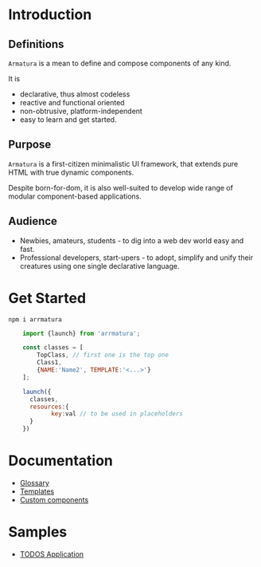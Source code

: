 # Introduction

## Definitions	

`Armatura` is a mean to define and compose components of any kind.

It is   
 - declarative, thus almost codeless
 - reactive and functional oriented
 - non-obtrusive, platform-independent
 - easy to learn and get started. 

 ## Purpose 

`Armatura` is a first-citizen minimalistic UI framework, 
that extends pure HTML with true dynamic components.

Despite born-for-dom, it is also well-suited to develop wide range of modular component-based applications.

## Audience	

- Newbies, amateurs, students - to dig into a web dev world easy and fast.
- Professional developers, start-upers - to adopt, simplify and unify their creatures using one single declarative language.

# Get Started

    npm i arrmatura

```javascript
    import {launch} from 'arrmatura';

    const classes = [
        TopClass, // first one is the top one
        Class1,
        {NAME:'Name2', TEMPLATE:'<...>'}
    ];

    launch({
      classes, 
      resources:{
            key:val // to be used in placeholders
      }	
    })
```

# Documentation

- [Glossary](md/GLOSSARY.md)
- [Templates](md/TEMPLATE.md)
- [Custom components](md/CUSTOM.md)
# Samples

- [TODOS Application](https://alitskevich.github.io/dzi-todomvc)
